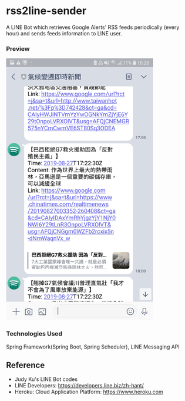 # rss2line-sender
A LINE Bot which retrieves Google Alerts' RSS feeds periodically (every hour) and sends feeds information to LINE user.

### Preview
<img src="https://github.com/weiyh/rss2line-sender/blob/master/Demo.jpg" width="400">

### Technologies Used
Spring Framework(Spring Boot, Spring Scheduler), LINE Messaging API


## Reference
* Judy Ku's LINE Bot codes
* LINE Developers: https://developers.line.biz/zh-hant/
* Heroku: Cloud Application Platform: https://www.heroku.com
